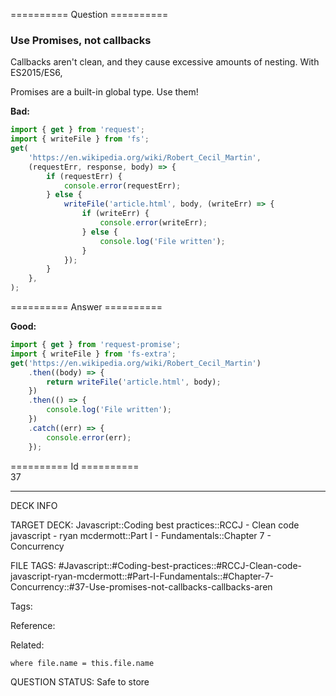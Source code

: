 ========== Question ==========  

### Use Promises, not callbacks

Callbacks aren't clean, and they cause excessive amounts of nesting. With ES2015/ES6,

Promises are a built-in global type. Use them!

**Bad:**

```javascript
import { get } from 'request';
import { writeFile } from 'fs';
get(
    'https://en.wikipedia.org/wiki/Robert_Cecil_Martin',
    (requestErr, response, body) => {
        if (requestErr) {
            console.error(requestErr);
        } else {
            writeFile('article.html', body, (writeErr) => {
                if (writeErr) {
                    console.error(writeErr);
                } else {
                    console.log('File written');
                }
            });
        }
    },
);
```  

========== Answer ==========  

**Good:**

```javascript
import { get } from 'request-promise';
import { writeFile } from 'fs-extra';
get('https://en.wikipedia.org/wiki/Robert_Cecil_Martin')
    .then((body) => {
        return writeFile('article.html', body);
    })
    .then(() => {
        console.log('File written');
    })
    .catch((err) => {
        console.error(err);
    });
```

========== Id ==========  
37

---

DECK INFO

TARGET DECK: Javascript::Coding best practices::RCCJ - Clean code javascript - ryan mcdermott::Part I - Fundamentals::Chapter 7 - Concurrency

FILE TAGS: #Javascript::#Coding-best-practices::#RCCJ-Clean-code-javascript-ryan-mcdermott::#Part-I-Fundamentals::#Chapter-7-Concurrency::#37-Use-promises-not-callbacks-callbacks-aren

Tags:

Reference:

Related:

```dataview
where file.name = this.file.name
```
QUESTION STATUS: Safe to store
